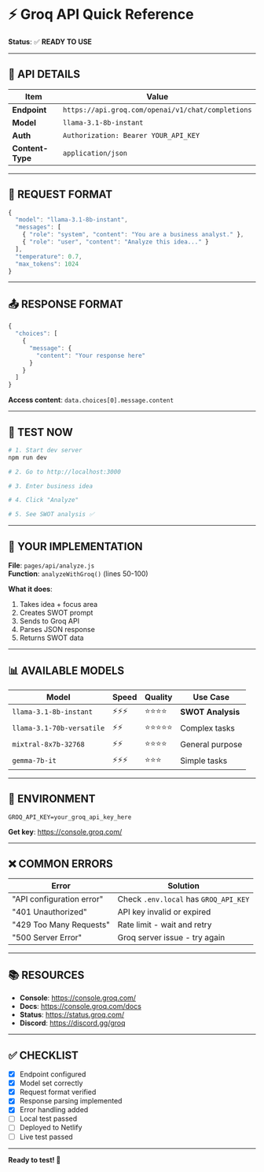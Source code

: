 # ⚡ Groq API Quick Reference

**Status**: ✅ **READY TO USE**

---

## 🔑 API DETAILS

| Item | Value |
|------|-------|
| **Endpoint** | `https://api.groq.com/openai/v1/chat/completions` |
| **Model** | `llama-3.1-8b-instant` |
| **Auth** | `Authorization: Bearer YOUR_API_KEY` |
| **Content-Type** | `application/json` |

---

## 📝 REQUEST FORMAT

```javascript
{
  "model": "llama-3.1-8b-instant",
  "messages": [
    { "role": "system", "content": "You are a business analyst." },
    { "role": "user", "content": "Analyze this idea..." }
  ],
  "temperature": 0.7,
  "max_tokens": 1024
}
```

---

## 📤 RESPONSE FORMAT

```javascript
{
  "choices": [
    {
      "message": {
        "content": "Your response here"
      }
    }
  ]
}
```

**Access content**: `data.choices[0].message.content`

---

## 🚀 TEST NOW

```bash
# 1. Start dev server
npm run dev

# 2. Go to http://localhost:3000

# 3. Enter business idea

# 4. Click "Analyze"

# 5. See SWOT analysis ✅
```

---

## 🔧 YOUR IMPLEMENTATION

**File**: `pages/api/analyze.js`  
**Function**: `analyzeWithGroq()` (lines 50-100)

**What it does**:
1. Takes idea + focus area
2. Creates SWOT prompt
3. Sends to Groq API
4. Parses JSON response
5. Returns SWOT data

---

## 📊 AVAILABLE MODELS

| Model | Speed | Quality | Use Case |
|-------|-------|---------|----------|
| `llama-3.1-8b-instant` | ⚡⚡⚡ | ⭐⭐⭐⭐ | **SWOT Analysis** |
| `llama-3.1-70b-versatile` | ⚡⚡ | ⭐⭐⭐⭐⭐ | Complex tasks |
| `mixtral-8x7b-32768` | ⚡⚡ | ⭐⭐⭐⭐ | General purpose |
| `gemma-7b-it` | ⚡⚡⚡ | ⭐⭐⭐ | Simple tasks |

---

## 🔑 ENVIRONMENT

```env
GROQ_API_KEY=your_groq_api_key_here
```

**Get key**: https://console.groq.com/

---

## ❌ COMMON ERRORS

| Error | Solution |
|-------|----------|
| "API configuration error" | Check `.env.local` has `GROQ_API_KEY` |
| "401 Unauthorized" | API key invalid or expired |
| "429 Too Many Requests" | Rate limit - wait and retry |
| "500 Server Error" | Groq server issue - try again |

---

## 📚 RESOURCES

- **Console**: https://console.groq.com/
- **Docs**: https://console.groq.com/docs
- **Status**: https://status.groq.com/
- **Discord**: https://discord.gg/groq

---

## ✅ CHECKLIST

- [x] Endpoint configured
- [x] Model set correctly
- [x] Request format verified
- [x] Response parsing implemented
- [x] Error handling added
- [ ] Local test passed
- [ ] Deployed to Netlify
- [ ] Live test passed

---

**Ready to test! 🚀**

